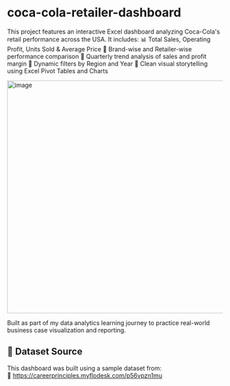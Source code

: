 # coca-cola-retailer-dashboard
This project features an interactive Excel dashboard analyzing Coca-Cola's retail performance across the USA.
It includes:
📊 Total Sales, Operating Profit, Units Sold & Average Price
🍹 Brand-wise and Retailer-wise performance comparison
📆 Quarterly trend analysis of sales and profit margin
🔄 Dynamic filters by Region and Year
🎯 Clean visual storytelling using Excel Pivot Tables and Charts

<img width="544" alt="image" src="https://github.com/user-attachments/assets/45a99838-ea1e-45d0-908c-12cd7c669d66" />

Built as part of my data analytics learning journey to practice real-world business case visualization and reporting.

## 📁 Dataset Source
This dashboard was built using a sample dataset from:  
🔗 https://careerprinciples.myflodesk.com/p56vpzn1mu
